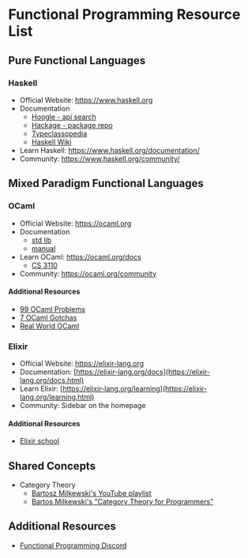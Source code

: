 
# Functional Programming Resource List

## Pure Functional Languages

### Haskell
- Official Website: https://www.haskell.org
- Documentation
	- [Hoogle - api search](https://hoogle.haskell.org)
	- [Hackage - package repo](https://hackage.haskell.org)
	- [Typeclassopedia](https://wiki.haskell.org/Typeclassopedia)
 	- [Haskell Wiki](https://wiki.haskell.org/Haskell) 
- Learn Haskell: https://www.haskell.org/documentation/
- Community: https://www.haskell.org/community/


## Mixed Paradigm Functional Languages

### OCaml
- Official Website: https://ocaml.org
- Documentation
	- [std lib](https://ocaml.org/manual/5.2/api/index.html)
	- [manual](https://ocaml.org/manual/5.2/index.html)
- Learn OCaml: https://ocaml.org/docs
	- [CS 3110](https://cs3110.github.io/textbook/cover.html)
- Community: https://ocaml.org/community

#### Additional Resources
- [99 OCaml Problems](https://ocaml.org/exercises)
- [7 OCaml Gotchas](https://dev.to/chshersh/7-ocaml-gotchas-207e)
- [Real World OCaml](https://dev.realworldocaml.org/)

### Elixir
- Official Website: https://elixir-lang.org
- Documentation: [https://elixir-lang.org/docs](https://elixir-lang.org/docs.html)
- Learn Elixir: [https://elixir-lang.org/learning](https://elixir-lang.org/learning.html)
- Community: Sidebar on the homepage

#### Additional Resources
- [Elixir school](https://elixirschool.com/en)

## Shared Concepts
- Category Theory
	* [Bartosz Milkewski's YouTube playlist](https://youtube.com/playlist?list=PLbgaMIhjbmEnaH_LTkxLI7FMa2HsnawM_&si=eTD42ZJk1Kpf7cgr)
	* [Bartos Milkewski's "Category Theory for Programmers"](https://bartoszmilewski.com/2014/10/28/category-theory-for-programmers-the-preface/)

## Additional Resources
- [Functional Programming Discord](https://discord.com/invite/kENVVQ5)
